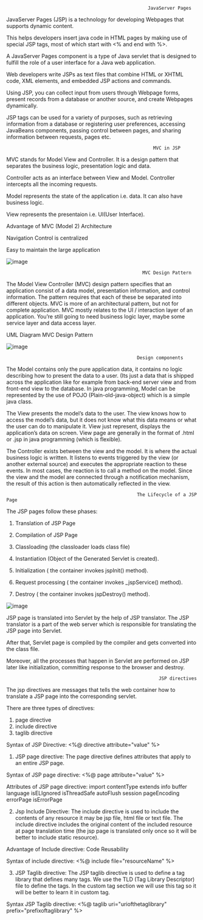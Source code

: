                                                         JavaServer Pages   
JavaServer Pages (JSP) is a technology for developing Webpages that supports dynamic content.

This helps developers insert java code in HTML pages by making use of special JSP tags, most of which start with <% and end with %>.

A JavaServer Pages component is a type of Java servlet that is designed to fulfill the role of a user interface for a Java web application.

Web developers write JSPs as text files that combine HTML or XHTML code, XML elements, and embedded JSP actions and commands.

Using JSP, you can collect input from users through Webpage forms, present records from a database or another source, and create Webpages dynamically.

JSP tags can be used for a variety of purposes, such as retrieving information from a database or registering user preferences, accessing JavaBeans components, passing control between pages, and sharing information between requests, pages etc.

                                                          MVC in JSP
MVC stands for Model View and Controller. It is a design pattern that separates the business logic, presentation logic and data.

Controller acts as an interface between View and Model. Controller intercepts all the incoming requests.

Model represents the state of the application i.e. data. It can also have business logic.

View represents the presentaion i.e. UI(User Interface).

Advantage of MVC (Model 2) Architecture

Navigation Control is centralized

Easy to maintain the large application

![image](https://github.com/shardapatil/Sharda/assets/53011896/1db994f6-b75e-47b7-9858-d65adb3cfcb1)


                                                      MVC Design Pattern
The Model View Controller (MVC) design pattern specifies that an application consist of a data model, presentation information, and control information. The pattern requires that each of these be separated into different objects. MVC is more of an architectural pattern, but not for complete application. MVC mostly relates to the UI / interaction layer of an application. You’re still going to need business logic layer, maybe some service layer and data access layer.

UML Diagram MVC Design Pattern

![image](https://github.com/shardapatil/Sharda/assets/53011896/7bf8cb78-40e0-4085-8a2d-2be65995062a)

                                                    Design components

The Model contains only the pure application data, it contains no logic describing how to present the data to a user. (Its just a data that is shipped across the application like for example from back-end server view and from front-end view to the database. In java programming, Model can be represented by the use of POJO (Plain-old-java-object) which is a simple java class.

The View presents the model’s data to the user. The view knows how to access the model’s data, but it does not know what this data means or what the user can do to manipulate it. View just represent, displays the application’s data on screen. View page are generally in the format of .html or .jsp in java programming (which is flexible).

The Controller exists between the view and the model. It is where the actual business logic is written. It listens to events triggered by the view (or another external source) and executes the appropriate reaction to these events. In most cases, the reaction is to call a method on the model. Since the view and the model are connected through a notification mechanism, the result of this action is then automatically reflected in the view.


                                                    The Lifecycle of a JSP Page

The JSP pages follow these phases:

1. Translation of JSP Page

2. Compilation of JSP Page

3. Classloading (the classloader loads class file)

4. Instantiation (Object of the Generated Servlet is created).

5. Initialization ( the container invokes jspInit() method).

6. Request processing ( the container invokes _jspService() method).

7. Destroy ( the container invokes jspDestroy() method).

![image](https://github.com/shardapatil/Sharda/assets/53011896/3f638bae-79c4-4624-8a0f-87e9cca10c30)

JSP page is translated into Servlet by the help of JSP translator. The JSP translator is a part of the web server which is responsible for translating the JSP page into Servlet. 

After that, Servlet page is compiled by the compiler and gets converted into the class file. 

Moreover, all the processes that happen in Servlet are performed on JSP later like initialization, committing response to the browser and destroy.


                                                            JSP directives

The jsp directives are messages that tells the web container how to translate a JSP page into the corresponding servlet.

There are three types of directives:

1. page directive
2. include directive
3. taglib directive
   
Syntax of JSP Directive:  <%@ directive attribute="value" %>

1. JSP page directive: The page directive defines attributes that apply to an entire JSP page.

Syntax of JSP page directive:  <%@ page attribute="value" %>  

Attributes of JSP page directive: 
import
contentType
extends
info
buffer
language
isELIgnored
isThreadSafe
autoFlush
session
pageEncoding
errorPage
isErrorPage

2. Jsp Include Directive:  The include directive is used to include the contents of any resource it may be jsp file, html file or text file.
       The include directive includes the original content of the included resource at page translation time (the jsp page is translated only once so it will be         better to include static resource).

Advantage of Include directive:  Code Reusability

Syntax of include directive:  <%@ include file="resourceName" %>  

3. JSP Taglib directive: The JSP taglib directive is used to define a tag library that defines many tags.
           We use the TLD (Tag Library Descriptor) file to define the tags. In the custom tag section we will use this tag so it will be better to learn it in               custom tag.

Syntax JSP Taglib directive:  <%@ taglib uri="uriofthetaglibrary" prefix="prefixoftaglibrary" %> 
